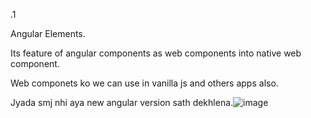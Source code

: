 .1

Angular Elements.

Its feature of angular components as web components into native web component.

Web componets ko we can use in vanilla js and others apps also.

Jyada smj nhi aya new angular version sath dekhlena.![image](https://github.com/Paramj0t/portfolio-angular/assets/63403918/83eb61cc-465a-4adf-8662-3157d798875c)
